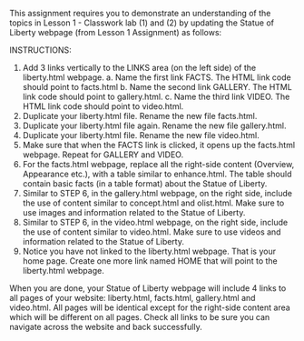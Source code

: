 This assignment requires you to demonstrate an understanding of the topics in Lesson 1 - Classwork lab (1) and (2) by updating the Statue of Liberty webpage (from Lesson 1
Assignment) as follows:

INSTRUCTIONS:
1. Add 3 links vertically to the LINKS area (on the left side) of the liberty.html webpage.
    a. Name the first link FACTS. The HTML link code should point to facts.html
    b. Name the second link GALLERY. The HTML link code should point to
    gallery.html.
    c. Name the third link VIDEO. The HTML link code should point to video.html.
2. Duplicate your liberty.html file. Rename the new file facts.html.
3. Duplicate your liberty.html file again. Rename the new file gallery.html.
4. Duplicate your liberty.html file. Rename the new file video.html.
5. Make sure that when the FACTS link is clicked, it opens up the facts.html webpage.
Repeat for GALLERY and VIDEO.
6. For the facts.html webpage, replace all the right-side content (Overview, Appearance
etc.), with a table similar to enhance.html. The table should contain basic facts (in a
table format) about the Statue of Liberty.
7. Similar to STEP 6, in the gallery.html webpage, on the right side, include the use of
content similar to concept.html and olist.html. Make sure to use images and information
related to the Statue of Liberty.
8. Similar to STEP 6, in the video.html webpage, on the right side, include the use of
content similar to video.html. Make sure to use videos and information related to the
Statue of Liberty.
9. Notice you have not linked to the liberty.html webpage. That is your home page. Create
one more link named HOME that will point to the liberty.html webpage.


When you are done, your Statue of Liberty webpage will include 4 links to all pages of your
website: liberty.html, facts.html, gallery.html and video.html. All pages will be identical
except for the right-side content area which will be different on all pages.
Check all links to be sure you can navigate across the website and back successfully.